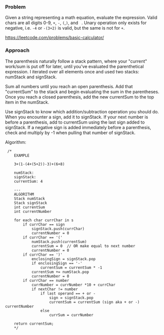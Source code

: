 ### Problem
Given a string representing a math equation, evaluate the expression. Valid chars are all digits 0-9, `+`, `-`, `(`,`)`,
and ` `. Unary operation only exists for negative, i.e. `-4` or `-(3+2)` is valid, but the same is not for `+`.


https://leetcode.com/problems/basic-calculator/

### Approach

The parenthesis naturally follow a stack pattern, where your "current" work/sum is put off for later, until you've
evaluated the parenthetical expression. I iterated over all elements once and used two stacks: numStack and signStack.

Sum all numbers until you reach an open parenthesis. Add that "currentSum" to the stack and begin evaluating the sum
in the parentheses. Once you reach a closed parenthesis, add the new currentSum to the top item in the numStack.

Use signStack to know which addition/subtraction operation you should do. When you encounter a sign, add it to signStack.
If your next number is before a parenthesis, add to currentSum using the last sign added to signStack. If a negative 
sign is added immediately before a parenthesis, check and multiply by -1 when pulling that number of signStack.


Algorithm:
```
 /*
    EXAMPLE

    3+(1-(4+(5+2))-3)+(6+8)

    numStack:
    signStack:
    currentSum: 4

    ---
    ALGORITHM
    Stack numStack
    Stack signStack
    int currentSum
    int currentNumber

    for each char currChar in s
        if currChar == sign
            signStack.push(currChar)
            currentNumber = 0
        if currChar == '('
            numStack.push(currentSum)
            currentSum = 0  // OR make equal to next number
            currentNumber = 0
        if currChar == ')'
            enclosingSign = signStack.pop
            if enclosingSign == '-'
                currentSum = currentSum * -1
            currentSum += numStack.pop
            currentNumber = 0
        if currChar == number
            currNumber = currNumber *10 + currChar
            if nextChar != number
                if last operand == + or -
                    sign = signStack.pop
                    currentSum = currentSum (sign aka + or -) currentNumber
                else
                    currSum = currNumber

    return currentSum;
    */
```